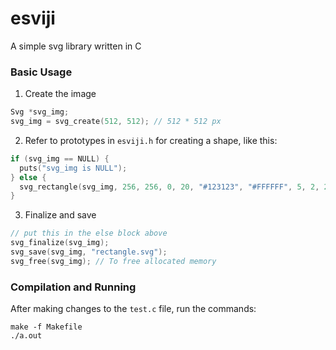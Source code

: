 # esviji
A simple svg library written in C

### Basic Usage

1. Create the image
```c
Svg *svg_img;
svg_img = svg_create(512, 512); // 512 * 512 px
```
2. Refer to prototypes in `esviji.h` for creating a shape, like this:
```c
if (svg_img == NULL) {
  puts("svg_img is NULL");
} else {
  svg_rectangle(svg_img, 256, 256, 0, 20, "#123123", "#FFFFFF", 5, 2, 2);
}
```
3. Finalize and save
```c
// put this in the else block above
svg_finalize(svg_img);
svg_save(svg_img, "rectangle.svg");
svg_free(svg_img); // To free allocated memory
```
### Compilation and Running
After making changes to the `test.c` file, run the commands:
```
make -f Makefile
./a.out
```